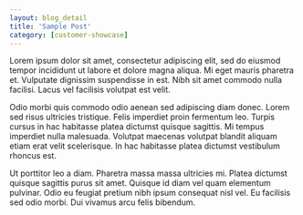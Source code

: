 ```yaml
---
layout: blog_detail
title: 'Sample Post'
category: [customer-showcase]
---
```


Lorem ipsum dolor sit amet, consectetur adipiscing elit, sed do eiusmod tempor incididunt ut labore et dolore magna aliqua. Mi eget mauris pharetra et. Vulputate dignissim suspendisse in est. Nibh sit amet commodo nulla facilisi. Lacus vel facilisis volutpat est velit.

Odio morbi quis commodo odio aenean sed adipiscing diam donec. Lorem sed risus ultricies tristique. Felis imperdiet proin fermentum leo. Turpis cursus in hac habitasse platea dictumst quisque sagittis. Mi tempus imperdiet nulla malesuada. Volutpat maecenas volutpat blandit aliquam etiam erat velit scelerisque. In hac habitasse platea dictumst vestibulum rhoncus est.

Ut porttitor leo a diam. Pharetra massa massa ultricies mi. Platea dictumst quisque sagittis purus sit amet. Quisque id diam vel quam elementum pulvinar. Odio eu feugiat pretium nibh ipsum consequat nisl vel. Eu facilisis sed odio morbi. Dui vivamus arcu felis bibendum.
